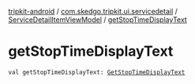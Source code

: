 [tripkit-android](../../index.md) / [com.skedgo.tripkit.ui.servicedetail](../index.md) / [ServiceDetailItemViewModel](index.md) / [getStopTimeDisplayText](./get-stop-time-display-text.md)

# getStopTimeDisplayText

`val getStopTimeDisplayText: `[`GetStopTimeDisplayText`](../-get-stop-time-display-text/index.md)
